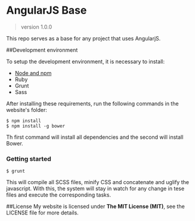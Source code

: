 # AngularJS Base
> version 1.0.0

This repo serves as a base for any project that uses AngularjS.

##Development environment

To setup the development environment, it is necessary to install:
- [Node and npm](http://nodejs.org/)
- Ruby
- Grunt
- Sass

After installing these requirements, run the following commands in the website's folder:
```
$ npm install
$ npm install -g bower
```

Th first command will install all dependencies and the second will install Bower.

### Getting started

```
$ grunt
```

This will compile all SCSS files, minify CSS and concatenate and uglify the javascript.
With this, the system will stay in watch for any change in tese files and execute the corresponding tasks.

##License
My website is licensed under **The MIT License (MIT)**, see the LICENSE file for more details.